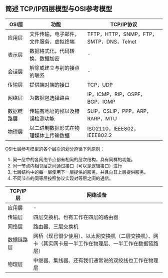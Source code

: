 ## 简述 TCP/IP四层模型与OSI参考模型

OSI层 | 功能 | TCP/IP协议
---|---|---
应用层 | 文件传输，电子邮件，文件服务，虚拟终端 | TFTP，HTTP，SNMP，FTP，SMTP，DNS，Telnet
表示层 | 数据格式化，代码转换，数据加密 | -
会话层 | 解除或建立与别的接点的联系 | -
传输层 | 提供端对端的接口 | TCP，UDP
网络层 | 为数据包选择路由 | IP，ICMP，RIP，OSPF，BGP，IGMP
数据链路层 | 传输有地址的帧以及错误检测功能 | SLIP，CSLIP，PPP，ARP，RARP，MTU
物理层 | 以二进制数据形式在物理媒体上传输数据 | ISO2110，IEEE802，IEEE802.2

OSI七层参考模型的各个层次的划分遵循下列原则：

1.  同一层中的各网络节点都有相同的层次结构，具有同样的功能。
2.  同一节点内相邻层之间通过接口（可以是逻辑接口）进行
3.  七层结构中的每一层使用下一层提供的服务，并且向其上层提供服务。
4.  不同节点的同等层按照协议实现对等层之间的通信。


TCP/IP层 | 网络设备
---|---
应用层 | -
传输层 | 四层交换机、也有工作在四层的路由器
网络层 | 路由器、三层交换机
数据链路层 | 网桥（现已很少使用）、以太网交换机（二层交换机）、网卡（其实网卡是一半工作在物理层、一半工作在数据链路层）
物理层 | 中继器、集线器、还有我们通常说的双绞线也工作在物理层
